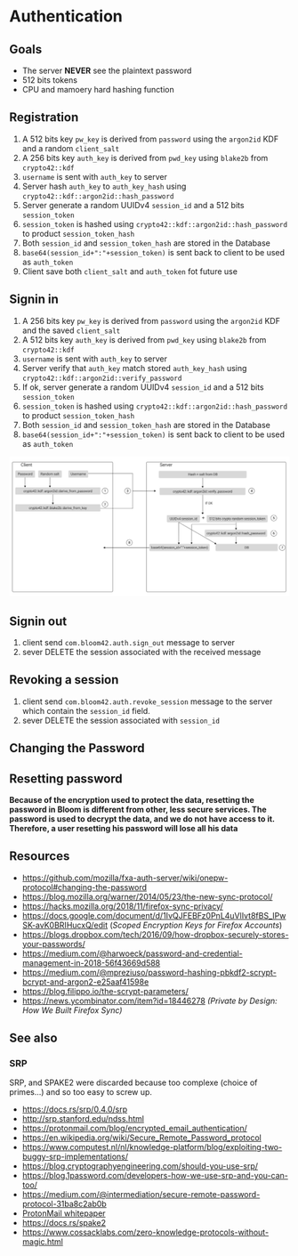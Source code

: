 # Authentication

## Goals

* The server **NEVER** see the plaintext password
* 512 bits tokens
* CPU and mamoery hard hashing function

## Registration

1. A 512 bits key `pw_key` is derived from `password` using the `argon2id` KDF and a random `client_salt`
2. A 256 bits key `auth_key` is derived from `pwd_key` using `blake2b` from `crypto42::kdf`
3. `username` is sent with `auth_key` to server
4. Server hash `auth_key` to `auth_key_hash` using `crypto42::kdf::argon2id::hash_password`
5. Server generate a random UUIDv4 `session_id` and a 512 bits `session_token`
6. `session_token` is hashed using `crypto42::kdf::argon2id::hash_password` to product `session_token_hash`
7. Both `session_id` and `session_token_hash` are stored in the Database
8. `base64(session_id+":"+session_token)` is sent back to client to be used as `auth_token`
9. Client save both `client_salt` and `auth_token` fot future use

## Signin in

1. A 256 bits key `pw_key` is derived from `password` using the `argon2id` KDF and the saved `client_salt`
2. A 512 bits key `auth_key` is derived from `pwd_key` using `blake2b` from `crypto42::kdf`
3. `username` is sent with `auth_key` to server
4. Server verify that `auth_key` match stored `auth_key_hash` using `crypto42::kdf::argon2id::verify_password`
5. If ok, server generate a random UUIDv4 `session_id` and a 512 bits `session_token`
6. `session_token` is hashed using `crypto42::kdf::argon2id::hash_password` to product `session_token_hash`
7. Both `session_id` and `session_token_hash` are stored in the Database
8. `base64(session_id+":"+session_token)` is sent back to client to be used as `auth_token`

![architecture](../assets/bloom_auth_sign_in.jpg)


## Signin out

1. client send `com.bloom42.auth.sign_out` message to server
2. sever DELETE the session associated with the received message

## Revoking a session

1. client send `com.bloom42.auth.revoke_session` message to the server which contain the `session_id` field.
2. sever DELETE the session associated with `session_id`


## Changing the Password

## Resetting password

**Because of the encryption used to protect the data, resetting the password in Bloom is different
from other, less secure services. The password is used to decrypt the data, and we do not have access to it.
Therefore, a user resetting his password will lose all his data**

## Resources

* https://github.com/mozilla/fxa-auth-server/wiki/onepw-protocol#changing-the-password
* https://blog.mozilla.org/warner/2014/05/23/the-new-sync-protocol/
* https://hacks.mozilla.org/2018/11/firefox-sync-privacy/
* https://docs.google.com/document/d/1IvQJFEBFz0PnL4uVlIvt8fBS_IPwSK-avK0BRIHucxQ/edit (*Scoped Encryption Keys for Firefox Accounts*)
* https://blogs.dropbox.com/tech/2016/09/how-dropbox-securely-stores-your-passwords/
* https://medium.com/@harwoeck/password-and-credential-management-in-2018-56f43669d588
* https://medium.com/@mpreziuso/password-hashing-pbkdf2-scrypt-bcrypt-and-argon2-e25aaf41598e
* https://blog.filippo.io/the-scrypt-parameters/
* https://news.ycombinator.com/item?id=18446278 *(Private by Design: How We Built Firefox Sync)*


## See also

### SRP

SRP, and SPAKE2 were discarded because too complexe (choice of primes...) and so too easy to screw up.

* https://docs.rs/srp/0.4.0/srp
* http://srp.stanford.edu/ndss.html
* https://protonmail.com/blog/encrypted_email_authentication/
* https://en.wikipedia.org/wiki/Secure_Remote_Password_protocol
* https://www.computest.nl/nl/knowledge-platform/blog/exploiting-two-buggy-srp-implementations/
* https://blog.cryptographyengineering.com/should-you-use-srp/
* https://blog.1password.com/developers-how-we-use-srp-and-you-can-too/
* https://medium.com/@intermediation/secure-remote-password-protocol-31ba8c2ab0b
* [ProtonMail whitepaper](/assets/resources/protonmail-whitepaper.pdf)
* https://docs.rs/spake2
* https://www.cossacklabs.com/zero-knowledge-protocols-without-magic.html
